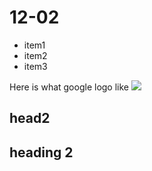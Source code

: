 # 12-02
* item1
* item2
* item3


Here is what google logo like
![](https://www.google.com/images/branding/googlelogo/2x/googlelogo_color_272x92dp.png)
## head2
## heading 2
